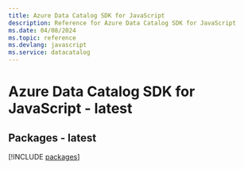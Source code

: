 ```yaml
---
title: Azure Data Catalog SDK for JavaScript
description: Reference for Azure Data Catalog SDK for JavaScript
ms.date: 04/08/2024
ms.topic: reference
ms.devlang: javascript
ms.service: datacatalog
---
```

# Azure Data Catalog SDK for JavaScript - latest
## Packages - latest
[!INCLUDE [packages](data-catalog-index.md)]